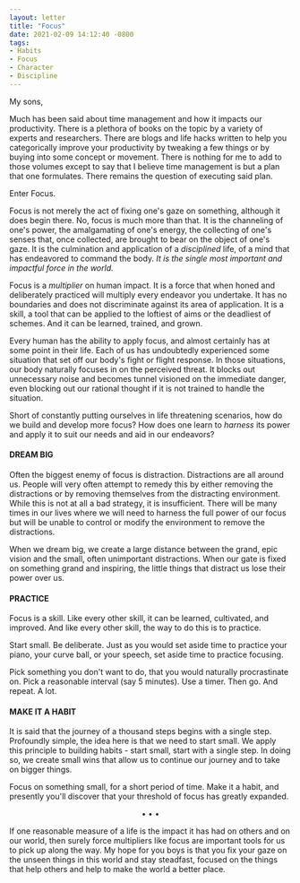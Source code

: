 ```yaml
---
layout: letter
title: "Focus"
date: 2021-02-09 14:12:40 -0800
tags:
- Habits
- Focus
- Character
- Discipline
---
```

My sons,

Much has been said about time management and how it impacts our productivity. There is a plethora of books on the topic by a variety of experts and researchers. There are blogs and life hacks written to help you categorically improve your productivity by tweaking a few things or by buying into some concept or movement. There is nothing for me to add to those volumes except to say that I believe time management is but a plan that one formulates. There remains the question of executing said plan.

Enter Focus.

Focus is not merely the act of fixing one's gaze on something, although it does begin there. No, focus is much more than that. It is the channeling of one's power, the amalgamating of one's energy, the collecting of one's senses that, once collected, are brought to bear on the object of one's gaze. It is the culmination and application of a *disciplined* life, of a mind that has endeavored to command the body. *It is the single most important and impactful force in the world.*

Focus is a *multiplier* on human impact. It is a force that when honed and deliberately practiced will multiply every endeavor you undertake. It has no boundaries and does not discriminate against its area of application. It is a skill, a tool that can be applied to the loftiest of aims or the deadliest of schemes. And it can be learned, trained, and grown.

Every human has the ability to apply focus, and almost certainly has at some point in their life. Each of us has undoubtedly experienced some situation that set off our body's fight or flight response. In those situations, our body naturally focuses in on the perceived threat. It blocks out unnecessary noise and becomes tunnel visioned on the immediate danger, even blocking out our rational thought if it is not trained to handle the situation.

Short of constantly putting ourselves in life threatening scenarios, how do we build and develop more focus? How does one learn to *harness* its power and apply it to suit our needs and aid in our endeavors?

#### DREAM BIG
Often the biggest enemy of focus is distraction. Distractions are all around us. People will very often attempt to remedy this by either removing the distractions or by removing themselves from the distracting environment. While this is not at all a bad strategy, it is insufficient. There will be many times in our lives where we will need to harness the full power of our focus but will be unable to control or modify the environment to remove the distractions.

When we dream big, we create a large distance between the grand, epic vision and the small, often unimportant distractions. When our gate is fixed on something grand and inspiring, the little things that distract us lose their power over us.

#### PRACTICE
Focus is a skill. Like every other skill, it can be learned, cultivated, and improved. And like every other skill, the way to do this is to practice.

Start small. Be deliberate. Just as you would set aside time to practice your piano, your curve ball, or your speech, set aside time to practice focusing.

Pick something you don't want to do, that you would naturally procrastinate on. Pick a reasonable interval (say 5 minutes). Use a timer. Then go. And repeat. A lot.

#### MAKE IT A HABIT
It is said that the journey of a thousand steps begins with a single step. Profoundly simple, the idea here is that we need to start small. We apply this principle to building habits - start small, start with a single step. In doing so, we create small wins that allow us to continue our journey and to take on bigger things.

Focus on something small, for a short period of time. Make it a habit, and presently you'll discover that your threshold of focus has greatly expanded.

<center>• • •</center>

If one reasonable measure of a life is the impact it has had on others and on our world, then surely force multipliers like focus are important tools for us to pick up along the way. My hope for you boys is that you fix your gaze on the unseen things in this world and stay steadfast, focused on the things that help others and help to make the world a better place.
